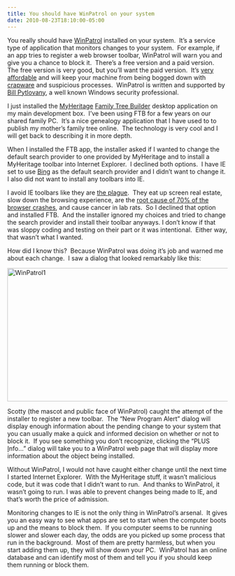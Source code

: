 ```yaml
---
title: You should have WinPatrol on your system
date: 2010-08-23T18:10:00-05:00
---
```

You really should have [WinPatrol](http://www.winpatrol.com/) installed on your system.  It’s a service type of application that monitors changes to your system.  For example, if an app tries to register a web browser toolbar, WinPatrol will warn you and give you a chance to block it.  There’s a free version and a paid version.  The free version is very good, but you’ll want the paid version.  It’s [very affordable](http://winpatrol.stores.yahoo.net/winplusmemre.html) and will keep your machine from being bogged down with [crapware](http://www.urbandictionary.com/define.php?term=crapware) and suspicious processes.  WinPatrol is written and supported by [Bill Pytlovany](http://billpstudios.blogspot.com/), a well known Windows security professional.

I just installed the [MyHeritage](http://www.myheritage.com/) [Family Tree Builder](http://www.myheritage.com/family-tree-builder) desktop application on my main development box.  I’ve been using FTB for a few years on our shared family PC.  It’s a nice genealogy application that I have used to to publish my mother’s family tree online.  The technology is very cool and I will get back to describing it in more depth.

When I installed the FTB app, the installer asked if I wanted to change the default search provider to one provided by MyHeritage and to install a MyHeritage toolbar into Internet Explorer.  I declined both options.  I have IE set to use [Bing](http://www.bing.com/) as the default search provider and I didn’t want to change it.  I also did not want to install any toolbars into IE.

I avoid IE toolbars like they are [the plague](http://www.facebook.com/note.php?note_id=292056523469).  They eat up screen real estate, slow down the browsing experience, are the [root cause of 70% of the browser crashes](http://arstechnica.com/microsoft/news/2010/04/add-ons-responsible-for-70-percent-of-ie8-crashesadd-ons-responsible-for-70-percent-of-ie8-crashes.ars "ars technica: Add-ons responsible for 70 percent of IE8 crashes"), and cause cancer in lab rats.  So I declined that option and installed FTB.  And the installer ignored my choices and tried to change the search provider and install their toolbar anyways. I don’t know if that was sloppy coding and testing on their part or it was intentional.  Either way, that wasn’t what I wanted.

How did I know this?  Because WinPatrol was doing it’s job and warned me about each change.  I saw a dialog that looked remarkably like this:

[<img loading="lazy" alt="WinPatrol1" border="0" height="305" src="https://i0.wp.com/lh4.ggpht.com/_natoSxTaPFU/THK4lpbDBJI/AAAAAAAAAeQ/GNHFAU_3scY/WinPatrol1_thumb%5B1%5D.png?resize=644%2C305" title="WinPatrol1" width="644"   />](https://i0.wp.com/lh4.ggpht.com/_natoSxTaPFU/THK4lYVkJNI/AAAAAAAAAeM/J0NPo-PAmQA/s1600-h/WinPatrol1%5B3%5D.png)

Scotty (the mascot and public face of WinPatrol) caught the attempt of the installer to register a new toolbar.  The “New Program Alert” dialog will display enough information about the pending change to your system that you can usually make a quick and informed decision on whether or not to block it.  If you see something you don’t recognize, clicking the “PLUS <u>I</u>nfo…” dialog will take you to a WinPatrol web page that will display more information about the object being installed.

Without WinPatrol, I would not have caught either change until the next time I started Internet Explorer.  With the MyHeritage stuff, it wasn’t malicious code, but it was code that I didn’t want to run.  And thanks to WinPatrol, it wasn’t going to run. I was able to prevent changes being made to IE, and that’s worth the price of admission.

Monitoring changes to IE is not the only thing in WinPatrol’s arsenal.  It gives you an easy way to see what apps are set to start when the computer boots up and the means to block them.  If you computer seems to be running slower and slower each day, the odds are you picked up some process that run in the background.  Most of them are pretty harmless, but when you start adding them up, they will show down your PC.  WinPatrol has an online database and can identify most of them and tell you if you should keep them running or block them.
